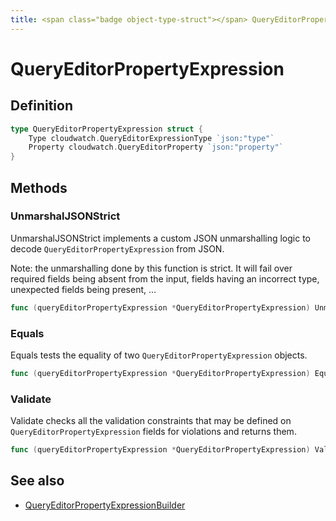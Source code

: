 ```yaml
---
title: <span class="badge object-type-struct"></span> QueryEditorPropertyExpression
---
```

# <span class="badge object-type-struct"></span> QueryEditorPropertyExpression

## Definition

```go
type QueryEditorPropertyExpression struct {
    Type cloudwatch.QueryEditorExpressionType `json:"type"`
    Property cloudwatch.QueryEditorProperty `json:"property"`
}
```
## Methods

### <span class="badge object-method"></span> UnmarshalJSONStrict

UnmarshalJSONStrict implements a custom JSON unmarshalling logic to decode `QueryEditorPropertyExpression` from JSON.

Note: the unmarshalling done by this function is strict. It will fail over required fields being absent from the input, fields having an incorrect type, unexpected fields being present, …

```go
func (queryEditorPropertyExpression *QueryEditorPropertyExpression) UnmarshalJSONStrict(raw []byte) error
```

### <span class="badge object-method"></span> Equals

Equals tests the equality of two `QueryEditorPropertyExpression` objects.

```go
func (queryEditorPropertyExpression *QueryEditorPropertyExpression) Equals(other QueryEditorPropertyExpression) bool
```

### <span class="badge object-method"></span> Validate

Validate checks all the validation constraints that may be defined on `QueryEditorPropertyExpression` fields for violations and returns them.

```go
func (queryEditorPropertyExpression *QueryEditorPropertyExpression) Validate() error
```

## See also

 * <span class="badge builder"></span> [QueryEditorPropertyExpressionBuilder](./builder-QueryEditorPropertyExpressionBuilder.md)
